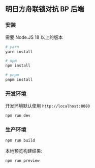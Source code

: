 ## 明日方舟联锁对抗 BP 后端

### 安装

需要 Node.JS 18 以上的版本

```bash
# yarn
yarn install

# npm
npm install

# pnpm
pnpm install
```

### 开发环境

开发环境默认使用 `http://localhost:8080`

```bash
npm run dev
```

### 生产环境

```bash
npm run build
```
本地预览构建结果:

```bash
npm run preview
```
